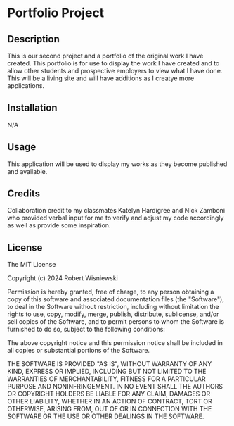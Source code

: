 # Portfolio Project
## Description
This is our second project and a portfolio of the original work I have created. This portfolio is for use to display the work I have created and to allow other students
and prospective employers to view what I have done. This will be a living site and will have additions as I creatye more applications. 

## Installation
N/A

## Usage
This application will be used to display my works as they become published and available.

## Credits
Collaboration credit to my classmates Katelyn Hardigree and NIck Zamboni who provided verbal input for me to verify and adjust my code accordingly as well as provide some
inspiration.

## License
The MIT License

Copyright (c) 2024 Robert Wisniewski

Permission is hereby granted, free of charge, to any person obtaining a copy of this software and associated documentation files (the "Software"), to deal in the Software without restriction, including without limitation the rights to use, copy, modify, merge, publish, distribute, sublicense, and/or sell copies of the Software, and to permit persons to whom the Software is furnished to do so, subject to the following conditions:

The above copyright notice and this permission notice shall be included in all copies or substantial portions of the Software.

THE SOFTWARE IS PROVIDED "AS IS", WITHOUT WARRANTY OF ANY KIND, EXPRESS OR IMPLIED, INCLUDING BUT NOT LIMITED TO THE WARRANTIES OF MERCHANTABILITY, FITNESS FOR A PARTICULAR PURPOSE AND NONINFRINGEMENT. IN NO EVENT SHALL THE AUTHORS OR COPYRIGHT HOLDERS BE LIABLE FOR ANY CLAIM, DAMAGES OR OTHER LIABILITY, WHETHER IN AN ACTION OF CONTRACT, TORT OR OTHERWISE, ARISING FROM, OUT OF OR IN CONNECTION WITH THE SOFTWARE OR THE USE OR OTHER DEALINGS IN THE SOFTWARE.